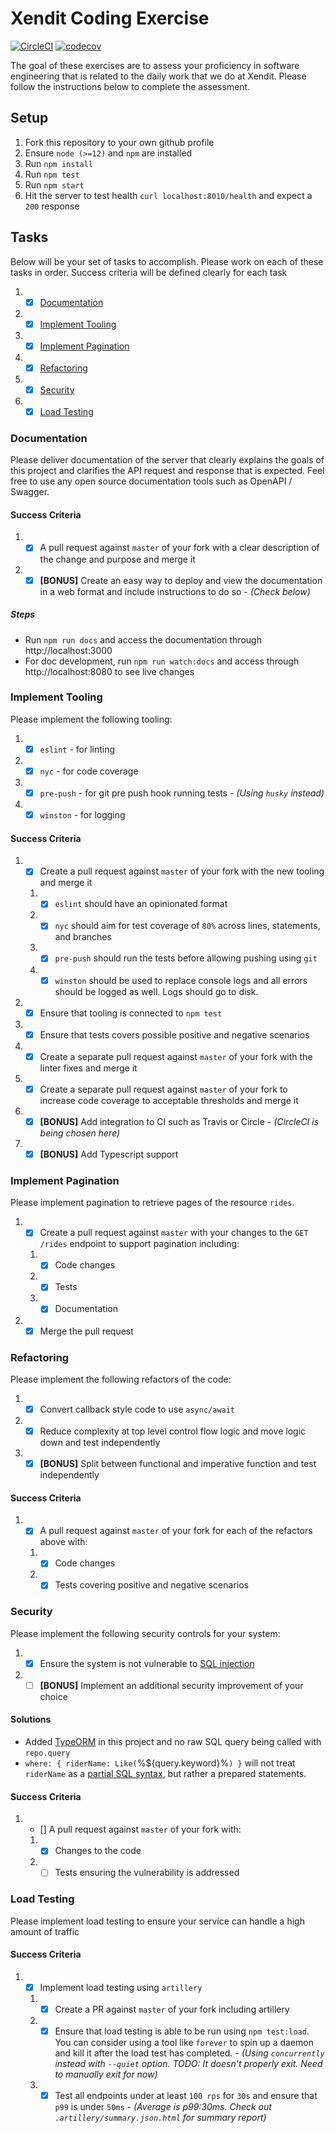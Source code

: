 # Xendit Coding Exercise
[![CircleCI](https://circleci.com/gh/kihonq/xendit-backend-test/tree/master.svg?style=shield)](https://circleci.com/gh/kihonq/xendit-backend-test/tree/master)  [![codecov](https://codecov.io/gh/kihonq/xendit-backend-test/branch/master/graph/badge.svg?token=8OU13YDAOH)](https://codecov.io/gh/kihonq/xendit-backend-test)

The goal of these exercises are to assess your proficiency in software engineering that is related to the daily work that we do at Xendit. Please follow the instructions below to complete the assessment.

## Setup

1. Fork this repository to your own github profile
2. Ensure `node (>=12)` and `npm` are installed
3. Run `npm install`
4. Run `npm test`
5. Run `npm start`
6. Hit the server to test health `curl localhost:8010/health` and expect a `200` response 

## Tasks

Below will be your set of tasks to accomplish. Please work on each of these tasks in order. Success criteria will be defined clearly for each task

1. - [x] [Documentation](#documentation)
2. - [x] [Implement Tooling](#implement-tooling)
3. - [x] [Implement Pagination](#implement-pagination)
4. - [x] [Refactoring](#refactoring)
5. - [x] [Security](#security)
6. - [x] [Load Testing](#load-testing)

### Documentation

Please deliver documentation of the server that clearly explains the goals of this project and clarifies the API request and response that is expected.
Feel free to use any open source documentation tools such as OpenAPI / Swagger. 

#### Success Criteria

1. - [x] A pull request against `master` of your fork with a clear description of the change and purpose and merge it
2. - [x] **[BONUS]** Create an easy way to deploy and view the documentation in a web format and include instructions to do so - _(Check below)_

##### Steps
- Run `npm run docs` and access the documentation through http://localhost:3000
- For doc development, run `npm run watch:docs` and access through http://localhost:8080 to see live changes

### Implement Tooling

Please implement the following tooling:

1. - [x] `eslint` - for linting
2. - [x] `nyc` - for code coverage
3. - [x] `pre-push` - for git pre push hook running tests - _(Using `husky` instead)_
4. - [x] `winston` - for logging

#### Success Criteria

1. - [x] Create a pull request against `master` of your fork with the new tooling and merge it
    1. - [x] `eslint` should have an opinionated format
    2. - [x] `nyc` should aim for test coverage of `80%` across lines, statements, and branches
    3. - [x] `pre-push` should run the tests before allowing pushing using `git`
    4. - [x] `winston` should be used to replace console logs and all errors should be logged as well. Logs should go to disk.
2. - [x] Ensure that tooling is connected to `npm test`
3. - [x] Ensure that tests covers possible positive and negative scenarios
4. - [x] Create a separate pull request against `master` of your fork with the linter fixes and merge it
5. - [x] Create a separate pull request against `master` of your fork to increase code coverage to acceptable thresholds and merge it
6. - [x] **[BONUS]** Add integration to CI such as Travis or Circle - _(CircleCI is being chosen here)_
7. - [x] **[BONUS]** Add Typescript support

### Implement Pagination

Please implement pagination to retrieve pages of the resource `rides`.

1. - [x] Create a pull request against `master` with your changes to the `GET /rides` endpoint to support pagination including:
    1. - [x] Code changes
    2. - [x] Tests
    3. - [x] Documentation
2. - [x] Merge the pull request

### Refactoring

Please implement the following refactors of the code:

1. - [x] Convert callback style code to use `async/await`
2. - [x] Reduce complexity at top level control flow logic and move logic down and test independently
3. - [x] **[BONUS]** Split between functional and imperative function and test independently

#### Success Criteria

1. - [x] A pull request against `master` of your fork for each of the refactors above with:
    1. - [x] Code changes
    2. - [x] Tests covering positive and negative scenarios

### Security

Please implement the following security controls for your system:

1. - [x] Ensure the system is not vulnerable to [SQL injection](https://www.owasp.org/index.php/SQL_Injection)
2. - [ ] **[BONUS]** Implement an additional security improvement of your choice

#### Solutions
- Added [TypeORM](https://typeorm.io) in this project and no raw SQL query being called with `repo.query`
- `where: { riderName: Like(`%${query.keyword}%`) }` will not treat `riderName` as a [partial SQL syntax](https://dev.to/yoshi_yoshi/typeorm-prevent-sql-injection-with-node-js-react-typescript-in-2021-1go4), but rather a prepared statements.

#### Success Criteria

1. - [] A pull request against `master` of your fork with:
    1. - [x] Changes to the code
    2. - [ ] Tests ensuring the vulnerability is addressed

### Load Testing

Please implement load testing to ensure your service can handle a high amount of traffic

#### Success Criteria

1. - [x] Implement load testing using `artillery`
    1. - [x] Create a PR against `master` of your fork including artillery
    2. - [x] Ensure that load testing is able to be run using `npm test:load`. You can consider using a tool like `forever` to spin up a daemon and kill it after the load test has completed. - _(Using `concurrently` instead with `--quiet` option. TODO: It doesn't properly exit. Need to manually exit for now)_
    3. - [x] Test all endpoints under at least `100 rps` for `30s` and ensure that `p99` is under `50ms` - _(Average is p99:30ms. Check out `.artillery/summary.json.html` for summary report)_
